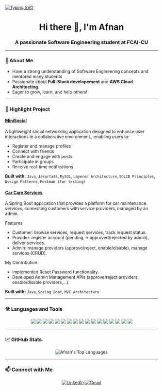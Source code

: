 [![Typing SVG](https://readme-typing-svg.demolab.com?font=Fira+Code&size=30&duration=2000&pause=1000&color=F76C6C&center=true&vCenter=true&width=1000&lines=Welcome+to+my+GitHub!;I'm+Afnan+Sayed;Full-Stack+%7C+AWS+Cloud+Architect+%7C+Problem+Solver)](https://git.io/typing-svg)

<h1 align="center">Hi there 👋, I'm Afnan </h1>
<h3 align="center">A passionate Software Engineering student at FCAI-CU</h3>

---

### 🧠 About Me
- Have a strong understanding of Software Engineering concepts and mentored many students
- Passionate about **Full-Stack developement** and **AWS Cloud Architecting**.
- Eager to grow, learn, and help others!

---

### 💼 Highlight Project

#### [MiniSocial](https://github.com/Afnan-Sayed/Mini-Social)
A lightweight social networking application designed to enhance user interactions in a collaborative environment., enabling users to:
- Register and manage profiles
- Connect with friends
- Create and engage with posts
- Participate in groups
- Receive real-time notifications

**Built with:**
`Java`, `JakartaEE`, `MySQL`, `Layered Architecture`, `SOLID Principles`, `Design Patterns`, `Postman (for testing)`
 

#### [Car Care Services](https://github.com/Afnan-Sayed/Car-Care-Services)
A Spring Boot application that provides a platform for car maintenance services, connecting customers with service providers, managed by an admin.

Features
- Customer: browse services, request services, track request status.
- Provider: register account (pending → approved/rejected by admin), deliver services.
- Admin: manage providers (approve/reject, enable/disable), manage services (CRUD).

My Contribution
- Implemented Reset Password functionality.
- Developed Admin Management APIs (approve/reject providers, enable/disable providers,...).

**Built with:**
`Java`, `Spring Boot`, `MVC Architecture`

---

### 🛠️ Languages and Tools

<p align="center">
  <!-- Backend -->
  <img src="https://img.shields.io/badge/Java-%23ED8B00.svg?&style=for-the-badge&logo=java&logoColor=white"/>
  <img src="https://img.shields.io/badge/SpringBoot-6DB33F?style=for-the-badge&logo=springboot&logoColor=white"/>
  <!-- Databases -->
  <img src="https://img.shields.io/badge/MySQL-005C84?style=for-the-badge&logo=mysql&logoColor=white"/>
  <img src="https://img.shields.io/badge/SQL-4479A1?style=for-the-badge&logo=postgresql&logoColor=white"/>
  <!-- Tools -->
  <img src="https://img.shields.io/badge/Git-F05032?style=for-the-badge&logo=git&logoColor=white"/>
  <img src="https://img.shields.io/badge/GitHub-181717?style=for-the-badge&logo=github&logoColor=white"/>
  <img src="https://img.shields.io/badge/Linux-FCC624?style=for-the-badge&logo=linux&logoColor=black"/>
  <img src="https://img.shields.io/badge/Postman-FF6C37?style=for-the-badge&logo=postman&logoColor=white"/>
  <img src="https://img.shields.io/badge/Jira-0052CC?style=for-the-badge&logo=jira&logoColor=white"/>
  <img src="https://img.shields.io/badge/Figma-F24E1E?style=for-the-badge&logo=figma&logoColor=white"/>
  <!-- Frontend -->
  <img src="https://img.shields.io/badge/JavaScript-F7DF1E?style=for-the-badge&logo=javascript&logoColor=black"/>
  <img src="https://img.shields.io/badge/HTML5-E34F26?style=for-the-badge&logo=html5&logoColor=white"/>
  <img src="https://img.shields.io/badge/CSS3-1572B6?style=for-the-badge&logo=css3&logoColor=white"/>
  <!-- Languages -->
  <img src="https://img.shields.io/badge/C++-00599C?style=for-the-badge&logo=c%2B%2B&logoColor=white"/>
  <img src="https://img.shields.io/badge/C-00599C?style=for-the-badge&logo=c&logoColor=white"/>
  <img src="https://img.shields.io/badge/C%23-239120?style=for-the-badge&logo=c-sharp&logoColor=white"/>
  <img src="https://img.shields.io/badge/Python-3776AB?style=for-the-badge&logo=python&logoColor=white"/>
</p>

---

### 📈 GitHub Stats

<p align="center">
  <img src="https://github-readme-stats.vercel.app/api/top-langs/?username=Afnan-Sayed&layout=compact&theme=radical&card_width=500" alt="Afnan's Top Languages" />
</p>

---

### 📫 Connect with Me

<p align="center">
  <a href="https://www.linkedin.com/in/afnan-sayed-5354a0262/" target="blank">
    <img align="center" src="https://img.shields.io/badge/LinkedIn-%230077B5.svg?&style=for-the-badge&logo=linkedin&logoColor=white" alt="LinkedIn" />
  </a>
  <a href="mailto:afnansayed50@gmail.com">
    <img align="center" src="https://img.shields.io/badge/Gmail-D14836?&style=for-the-badge&logo=gmail&logoColor=white" alt="Gmail" />
  </a>
</p>
